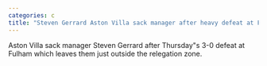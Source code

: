 ```yaml
---
categories: c
title: "Steven Gerrard Aston Villa sack manager after heavy defeat at Fulham"
---
```

Aston Villa sack manager Steven Gerrard after Thursday"s 3-0 defeat at Fulham which leaves them just outside the relegation zone.